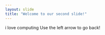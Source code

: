 ```yaml
---
layout: slide
title: "Welcome to our second slide!"
---
```

i love computing 
Use the left arrow to go back!
